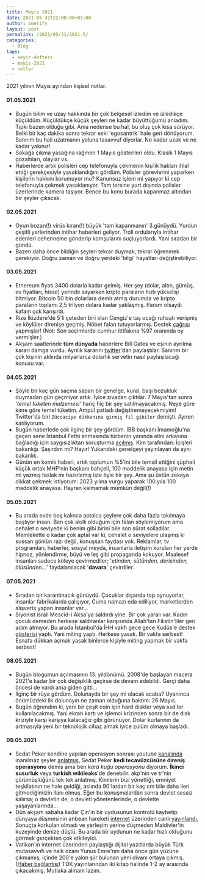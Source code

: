 ```yaml
---
title: Mayıs 2021
date: 2021-05-31T22:00:00+03:00
author: omerify
layout: post
permalink: /2021/05/31/2021-5/
categories:
  - Blog
tags:
  - seyir-defteri
  - mayis-2021
  - notlar
---
```


2021 yılının Mayıs ayından kişisel notlar.

#### 01.05.2021

  * Bugün bilim ve uzay hakkında bir çok belgesel izledim ve izledikçe küçüldüm. Küçüldükçe küçük şeyleri ne kadar büyüttüğümü anladım. Tıpkı bazen olduğu gibi. Ama nedense bu hal, bu oluş çok kısa sürüyor. Belki bir kaç dakika sonra tekrar eski 'egosantrik' hale geri dönüyorum. Sanırım bu hali uzatmanın yoluna tasavvuf diyorlar. Ne kadar uzak ve ne kadar yakınız!
  * Sokağa çıkma yasağına rağmen 1 Mayıs gösterileri oldu. Klasik 1 Mayıs gözaltıları, olaylar vs.
  * Haberlerde artık polisleri cep telefonuyla çekmenin kişilik hakları ihlal ettiği gerekçesiyle yasaklandığını gördüm. Polisler görevlerini yaparken kişilerin hakkını korumuyor mu? Kanunsuz işlem mi yapıyor ki cep telefonuyla çekmek yasaklanıyor. Tam tersine yurt dışında polisler üzerlerinde kamera taşıyor. Bence bu konu burada kapanmaz altından bir şeyler çıkacak.

#### 02.05.2021

  * Oyun bozan(!) virüs kıran(!) büyük 'tam kapanmanın' 3.günüydü. Yurdun çeşitli yerlerinden intihar haberleri geliyor. Troll ordularıyla intihar edenleri cehenneme gönderip komşularını suçluyorlardı. Yani sıradan bir gündü.
  * Bazen daha önce bildiğin şeyleri tekrar duymak, tekrar öğrenmek gerekiyor. Doğru zaman ve doğru yerdeki 'bilgi' hayatları değiştirebiliyor.

#### 03.05.2021

   * Ethereum fiyatı 3400 dolarla kadar gelmiş. Her şey (dolar, altın, gümüş, ev fiyatları, hisse) yerinde sayarken kripto paraların hızlı yükselişi bitmiyor. Bitcoin 50 bin dolarlara demir atmış durumda ve kripto paraların toplamı 2,5 trilyon dolara kadar yaklaşmış. Param olsaydı kafam çok karışırdı.
   * Rize İkizdere'de 5'li çeteden biri olan Cengiz'e taş ocağı ruhsatı verişmiş ve köylüler direnişe geçmiş. Nöbet falan tutuyorlarmış. Destek <a href="https://eksisozluk.com/ikizderelilerin-bize-destek-verin-cagrisi--6904027" target="_blank" rel="noreferrer noopener nofollow">çağrısı</a> yapmışlar! (Not: Son seçimlerde cumhur ittifakına %97 oranında oy vermişler.)
   * Akşam saatlerinde __tüm dünyada__ haberlere Bill Gates ve eşinin ayrılma kararı damga vurdu. Ayrılık kararını <a href="https://twitter.com/BillGates/status/1389316412259270657" target="_blank" rel="noreferrer noopener nofollow">twitter</a>'dan paylaştılar. Sanırım bir çok kişinin aklında milyarlarca dolarlık servetin nasıl paylaşılacağı konusu var.

#### 04.05.2021

  * Şöyle bir kaç gün saçma sapan bir genelge, kural, başı bozukluk duymadan gün geçmiyor artık. İyice zıvadan çıktılar. 7 Mayıs'tan sonra '*temel tüketim malzemesi*' hariç hiç bir şey satılmayacakmış. Neye göre kime göre temel tüketim. Ampül patladı değiştiremeyecekmiyim! Twitter'da biri `Züccaciye dükkanına girmiş fil gibiler` demişti. Aynen katılıyorum.
  * Bugün haberlede çok ilginç bir şey gördüm. İBB başkanı İmamoğlu'na geçen sene İstanbul Fethi anmasında türbenin yanında elini arkasına bağladığı için saygısızlıktan soruşturma <a href="https://www.sozcu.com.tr/2021/gundem/ekrem-imamogluna-ellerini-arkada-neden-bagladin-sorusturmasi-6412467/" target="_blank" rel="noreferrer noopener nofollow">açılmış</a>. Kim tarafından: İçişleri bakanlığı. Şaşırdım mı? Hayır! Yukarıdaki genelgeyi yayınlayan da aynı bakanlık.
  * Günün en komik haberi, artık toplumun %5'ini bile temsil ettiğini şüpheli küçük ortak MHP'nin başkanı bahçeli, 100 maddelik anayasa için metin mi yazmış taslak mı hazırlamış işte öyle bir şey. Ama şu üstün zekaya dikkat çekmek istiyorum: 2023 yılına vurgu yaparak 100.yıla 100 maddelik anayasa. Hayran kalmamak mümkün değil(!)


#### 05.05.2021

  * Bu arada evde boş kalınca aptalca şeylere çok daha fazla takılmaya başlıyor insan. Ben çok akıllı olduğum için falan söylemiyorum ama cehalet o seviyede ki benim gibi birini bile son sürat solladılar. Memlekette o kadar çok aptal var ki, cehalet o seviyelere ulaşmış ki sussan gönlün razı değil, konuşsan faydası yok. Reklamlar, tv programları, haberler, sosyal meyda, insanlarla iletişim kurulan her yerde hipnoz, yönlendirme, büyü ve leş gibi propaganda kokuyor. Maalesef insanları sadece köleye çevirmediler; '*etinden, sütünden, derisinden, ölüsünden...*' faydalanılacak '__davara__' çevirdiler.

#### 07.05.2021

  * Sıradan bir karantinacık günüydü. Çocuklar dışarıda top oynuyorlar, insanlar fabrikalarda çalışıyor, Cuma namazı eda ediliyor, marketlerden alışveriş yapan insanlar var...
  * Siyonist israil Mescid-i Aksa'ya saldırdı yine. Bir çok yaralı var. Kadın çocuk demeden herkese saldıranlar karşısında Allah'tan Filistin'liler geri adım atmıyor. Bu arada İstanbul'da İHH vakfı gece gece Kudüs'e destek <a href="https://twitter.com/ihhinsaniyardim/status/1390936320315375617" target="_blank" rel="noreferrer noopener nofollow">gösterisi</a> yaptı. Yani miting yaptı. Herkese yasak. Bir vakfa serbest! Esnafa dükkan açmak yasak binlerce kişiyle miting yapmak bir vakfa serbest!

#### 08.05.2021

  * Bugün blogumun açılmasının 13. yıldönümü. 2008'de başlayan macera 2021'e kadar bir çok değişiklik geçirse de devam edebildi. Gerçi daha öncesi de vardı ama giden gitti...
  * İlginç bir rüya gördüm. Dolunayda bir şey mi olacak acaba? Uyanınca önümüzdeki ilk dolunayın ne zaman olduğuna baktım: 26 Mayıs.
  * Bugün öğrendim ki, yeni bir çeşit coin için hard diskler veya ssd'ler kullanılacakmış. Yani ekran kartı ve işlemci krizinden sonra bir de disk kriziyle karşı karşıya kalacağız gibi görünüyor. Dolar kurlarının da artmasıyla yeni bir teknolojik cihaz almak iyice zulüm olmaya başladı.

#### 09.05.2021

  * Sedat Peker kendine yapılan operasyon sonrası youtube <a href="https://www.youtube.com/channel/UCvvTSpYuJvEFBKW2_uvWziA" target="_blank" rel="noreferrer noopener nofollow">kanalında</a> inanılmaz şeyler <a href="https://www.youtube.com/watch?v=1d91mi40ol8" target="_blank" rel="noreferrer noopener nofollow">anlatmış.</a> Sedat Peker **kedi tecavüzcüsüne direniş operasyonu** demiş ama ben *kara kuğu operasyonu* diyorum. **İkinci susurluk** veya **turkish wikileaks**'de denebilir. akp'nin ve tr'nin çürümüşlüğünü tek tek anlatmış. Kimlerin bizi yönettiği, emniyet teşkilatının ne hale geldiği, aslında 90'lardan bir kaç cm bile daha ileri gitmediğimizin ilanı olmuş.  Eğer bu konuşmalardan sonra devlet sessiz kalırsa; o devletin de, o devleti yönetenlerinde, o devlette yaşayanlarında...
  * Dün akşam sabaha kadar Çin'in bir uydusunun kontrolü kaybetip dünyaya düşmesinin anbean hareketi <a href="https://orbit.ing-now.com/satellite/48275/2021-035b/cz-5b/" target="_blank" rel="noreferrer noopener nofollow">internet</a> üzerinden canlı <a href="https://omerify.github.io/blog/assets/video/2021/05/kontrolu-kaybeden-cin-uydusu-cz-5b-9-mayis-2021-720p.mp4" target="_blank">yayınlandı.</a> Sonuçta korkulan olmadı ve yerleşim yerine düşmeden Maldivler'in kuzeyinde denize düştü. Bu arada bir uydunun ne kadar hızlı olduğunu görmek gerçekten çok etkileyici.
  * Vatikan'ın internet üzerinden paylaştığı dijital yazıtlarda büyük Türk mutasavvıfı ve halk ozanı Yunus Emre'nin daha önce gün yüzüne çıkmamış, içinde 200'e yakın şiir bulunan yeni divanı ortaya çıkmış. (<a href="https://www.sozcu.com.tr/2021/gundem/vatikanin-dijital-arsivinde-yunus-emrenin-gun-yuzune-cikmamis-yeni-divani-bulundu-6422751/" target="_blank" rel="noreferrer noopener nofollow">Haber bağlantısı</a>) TDK yayınlarından iki kitap halinde 1-2 ay arasında çıkacakmış. Mutlaka almam lazım.
